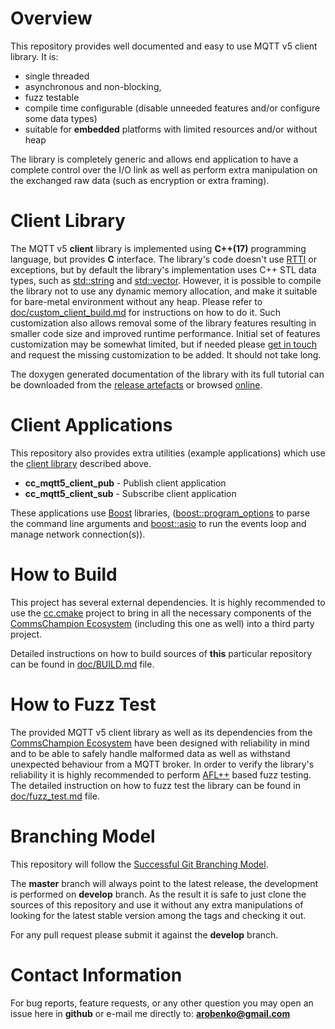 # Overview
This repository provides well documented and easy to use MQTT v5 client library.
It is:

- single threaded
- asynchronous and non-blocking,
- fuzz testable
- compile time configurable (disable unneeded features and/or configure some data types)
- suitable for **embedded** platforms with limited resources and/or without heap

The library is completely generic and allows end application to have a complete control
over the I/O link as well as perform extra manipulation on the exchanged
raw data (such as encryption or extra framing).

# Client Library
The MQTT v5 **client** library is implemented
using **C++(17)** programming language, but provides **C** interface. The library's
code doesn't use [RTTI](https://en.wikipedia.org/wiki/Run-time_type_information)
or exceptions, but by default
the library's implementation uses C++ STL data types, such as
[std::string](http://en.cppreference.com/w/cpp/string/basic_string) and
[std::vector](http://en.cppreference.com/w/cpp/container/vector). However,
it is possible to compile the library not to use any dynamic memory allocation,
and make it suitable for bare-metal environment without any heap. Please
refer to [doc/custom_client_build.md](doc/custom_client_build.md) for instructions on
how to do it. Such customization also allows removal some of the library features
resulting in smaller code size and improved runtime performance. Initial set
of features customization may be somewhat limited, but if needed please
[get in touch](#contact-information) and request the missing customization to be added.
It should not take long.

The doxygen generated documentation of the library with its full tutorial can
be downloaded from the [release artefacts](https://github.com/commschamp/cc.mqtt5.libs/releases) or browsed
[online](https://commschamp.github.io/cc_mqtt5_client_doc).

# Client Applications
This repository also provides extra utilities (example applications) which
use the [client library](#client-library) described above.

* **cc_mqtt5_client_pub** - Publish client application
* **cc_mqtt5_client_sub** - Subscribe client application

These applications use [Boost](https://www.boost.org) libraries,
([boost::program_options](https://www.boost.org/doc/libs/1_83_0/doc/html/program_options.html)
to parse the command line arguments and
[boost::asio](https://www.boost.org/doc/libs/1_83_0/doc/html/boost_asio.html) to run
the events loop and manage network connection(s)).

# How to Build
This project has several external dependencies. It is highly recommended to use the
[cc.cmake](https://github.com/commschamp/cc.cmake) project to bring in all the
necessary components of the [CommsChampion Ecosystem](https://commschamp.github.io)
(including this one as well) into a third party project.

Detailed instructions on how to build sources of **this** particular repository can be
found in [doc/BUILD.md](doc/BUILD.md) file.

# How to Fuzz Test
The provided MQTT v5 client library as well as its dependencies from the
[CommsChampion Ecosystem](https://commschamp.github.io/) have been designed with
reliability in mind and to be able to safely handle malformed data as well as
withstand unexpected behaviour from a MQTT broker. In order to
verify the library's reliability it is highly recommended to perform
[AFL++](https://github.com/AFLplusplus/AFLplusplus) based fuzz testing.
The detailed instruction on how to fuzz test the
library can be found in [doc/fuzz_test.md](doc/fuzz_test.md) file.

# Branching Model
This repository will follow the
[Successful Git Branching Model](http://nvie.com/posts/a-successful-git-branching-model/).

The **master** branch will always point to the latest release, the
development is performed on **develop** branch. As the result it is safe
to just clone the sources of this repository and use it without
any extra manipulations of looking for the latest stable version among the tags and
checking it out.

For any pull request please submit it against the **develop** branch.

# Contact Information
For bug reports, feature requests, or any other question you may open an issue
here in **github** or e-mail me directly to: **arobenko@gmail.com**
